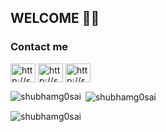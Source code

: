 
##  WELCOME 🤗😊


<h3 align="left">Contact me </h3>
<p align="left">
<a href="https://instagram.com/shubhamg0sai?igshid=YmMyMTA2M2Y=" target="blank"><img align="center" src="https://raw.githubusercontent.com/rahuldkjain/github-profile-readme-generator/master/src/images/icons/Social/instagram.svg" alt="http://shorturl.at/bfl68" height="30" width="40" /></a>  
<a href="https://www.snapchat.com/shubhamg0sai?igshid=YmMyMTA2M2Y=" target="blank"><img align="center" src="https://raw.githubusercontent.com/rahuldkjain/github-profile-readme-generator/master/src/images/icons/Social/snapchat.svg" alt="http://shorturl.at/bfl68" height="30" width="40" /></a>  
<a href="https://t.me/shubhamg0sai?igshid=YmMyMTA2M2Y=" target="blank"><img align="center" src="https://raw.githubusercontent.com/shubhamg0sai/shubhamg0sai/main/Blog/icons8-telegram-app%20(1).svg" alt="http://shorturl.at/bfl68" height="30" width="40" /></a>  
</p>
<p><img align="left" src="https://github-readme-stats.vercel.app/api/top-langs?username=shubhamg0sai&show_icons=true&locale=en&layout=compact" alt="shubhamg0sai" /></p>

<p>&nbsp;<img align="center" src="https://github-readme-stats.vercel.app/api?username=shubhamg0sai&show_icons=true&locale=en" alt="shubhamg0sai" /></p>

<p><img align="center" src="https://github-readme-streak-stats.herokuapp.com/?user=shubhamg0sai&" alt="shubhamg0sai" /></p>
